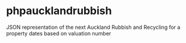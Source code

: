 # phpaucklandrubbish
JSON representation of the next Auckland Rubbish and Recycling for a property dates based on valuation number
